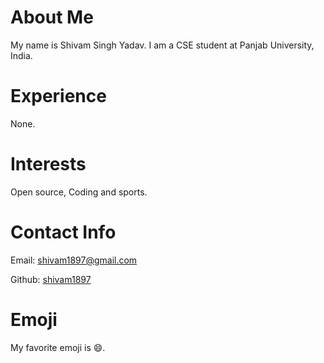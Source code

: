 # About Me
My name is Shivam Singh Yadav. I am a CSE student at Panjab University, India.
# Experience
None.
# Interests
Open source, Coding and sports.
# Contact Info
Email: [shivam1897@gmail.com](shivam1897@gmail.com)  

Github: [shivam1897](https://github.com/shivam1897)
# Emoji
My favorite emoji is :smile:. 
